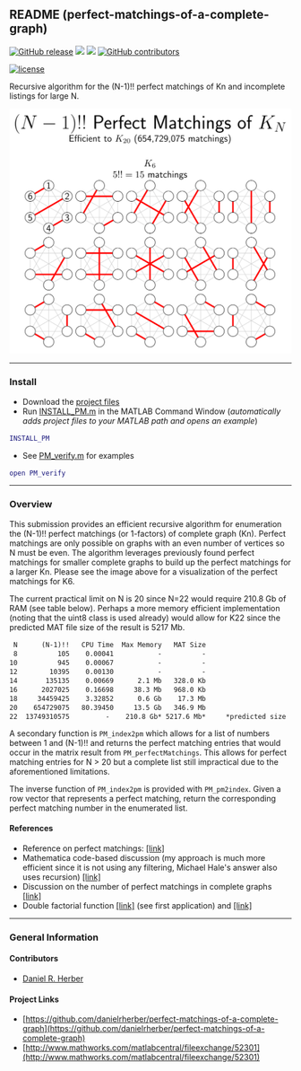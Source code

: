 ## README (perfect-matchings-of-a-complete-graph)

[![GitHub release](https://img.shields.io/github/release/danielrherber/PMA_DefaultOpts.svg)](https://github.com/danielrherber/perfect-matchings-of-a-complete-graph/releases/latest)
[![](https://img.shields.io/badge/language-matlab-EF963C.svg)](https://www.mathworks.com/products/matlab.html)
[![](https://img.shields.io/github/issues-raw/danielrherber/perfect-matchings-of-a-complete-graph.svg)](https://github.com/danielrherber/perfect-matchings-of-a-complete-graph/issues)
[![GitHub contributors](https://img.shields.io/github/contributors/danielrherber/perfect-matchings-of-a-complete-graph.svg)](https://github.com/danielrherber/perfect-matchings-of-a-complete-graph/graphs/contributors)

[![license](https://img.shields.io/github/license/danielrherber/perfect-matchings-of-a-complete-graph.svg)](https://github.com/danielrherber/perfect-matchings-of-a-complete-graph/blob/master/License)

Recursive algorithm for the (N-1)!! perfect matchings of Kn and incomplete listings for large N.

![readme image](optional/image.svg)

---
### Install
* Download the [project files](https://github.com/danielrherber/perfect-matchings-of-a-complete-graph/archive/master.zip)
* Run [INSTALL_PM.m](https://github.com/danielrherber/perfect-matchings-of-a-complete-graph/blob/master/INSTALL_PM.m) in the MATLAB Command Window 
(*automatically adds project files to your MATLAB path and opens an example*)
```matlab
INSTALL_PM
```
* See [PM_verify.m](https://github.com/danielrherber/perfect-matchings-of-a-complete-graph/blob/master/examples/PM_verify.m) for examples
```matlab
open PM_verify
```

---
### Overview

This submission provides an efficient recursive algorithm for enumeration the (N-1)!! perfect matchings (or 1-factors) of complete graph (Kn). Perfect matchings are only possible on graphs with an even number of vertices so N must be even. The algorithm leverages previously found perfect matchings for smaller complete graphs to build up the perfect matchings for a larger Kn. Please see the image above for a visualization of the perfect matchings for K6.

The current practical limit on N is 20 since N=22 would require 210.8 Gb of RAM (see table below). Perhaps a more memory efficient implementation (noting that the uint8 class is used already) would allow for K22 since the predicted MAT file size of the result is 5217 Mb.
```
 N      (N-1)!!   CPU Time  Max Memory   MAT Size 
 8          105    0.00041           -          - 
10          945    0.00067           -          - 
12        10395    0.00130           -          - 
14       135135    0.00669      2.1 Mb   328.0 Kb 
16      2027025    0.16698     38.3 Mb   968.0 Kb 
18     34459425    3.32852      0.6 Gb    17.3 Mb 
20    654729075   80.39450     13.5 Gb   346.9 Mb 
22  13749310575         -    210.8 Gb* 5217.6 Mb*     *predicted size
```

A secondary function is `PM_index2pm` which allows for a list of numbers between 1 and (N-1)!! and returns the perfect matching entries that would occur in the matrix result from `PM_perfectMatchings`. This allows for perfect matching entries for N > 20 but a complete list still impractical due to the aforementioned limitations. 

The inverse function of `PM_index2pm` is provided with `PM_pm2index`. Given a row vector that represents a perfect matching, return the corresponding perfect matching number in the enumerated list.

#### References
* Reference on perfect matchings: [[link]](http://mathworld.wolfram.com/PerfectMatching.html)
* Mathematica code-based discussion (my approach is much more efficient since it is not using any filtering, Michael Hale's answer also uses recursion) [[link]](http://mathematica.stackexchange.com/questions/44166)
* Discussion on the number of perfect matchings in complete graphs [[link]](http://math.stackexchange.com/questions/60894)
* Double factorial function [[link]](https://en.wikipedia.org/wiki/Double_factorial) (see first application) and [[link]](http://mathworld.wolfram.com/DoubleFactorial.html)

---
### General Information

#### Contributors
* [Daniel R. Herber](https://github.com/danielrherber)

#### Project Links
* [https://github.com/danielrherber/perfect-matchings-of-a-complete-graph](https://github.com/danielrherber/perfect-matchings-of-a-complete-graph)
* [http://www.mathworks.com/matlabcentral/fileexchange/52301](http://www.mathworks.com/matlabcentral/fileexchange/52301)